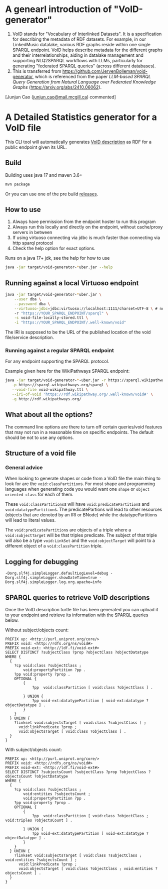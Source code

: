 # A genearl introduction of "VoID-generator"
1. VoID stands for "Vocabulary of Interlinked Datasets". It is a specification for describing the metadata of RDF datasets. For example, in our LinkedMusic datalake, various RDF graphs reside within one single SPARQL endpoint. VoID helps describe metadata for the different graphs and their interrelationships, aiding in datalake management and supporting NLQ2SPARQL workflows with LLMs, particularly for generating "federated SPARQL queries" (across different databases). 
2. This is transferred from https://github.com/JervenBolleman/void-generator, which is referenced from the paper _LLM-based SPARQL Query Generation from Natural Language over Federated Knowledge Graphs_ (https://arxiv.org/abs/2410.06062).

[Junjun Cao (junjun.cao@mail.mcgill.ca) commented]

# A Detailed Statistics generator for a VoID file

This CLI tool will automatically generates [VoID description](https://www.w3.org/TR/void/) as RDF for a public endpoint given its URL.

## Build

Building uses java 17 and maven 3.6+

```sh
mvn package
```

Or you can use one of the pre build [releases](https://github.com/JervenBolleman/void-generator/releases).

## How to use

1. Always have permission from the endpoint hoster to run this program
2. Always run this locally and directly on the endpoint, without cache/proxy servers in between
3. If using virtuoso connecting via jdbc is much faster than connecting via http sparql protocol
4. Check the help option for exact options.

Runs on a java 17+ jdk, see the help for how to use
```sh
java -jar target/void-generator-*uber.jar --help
```


## Running against a local Virtuoso endpoint

```sh
java -jar target/void-generator-*uber.jar \
    --user dba \
    --password dba \
    --virtuoso-jdbc=jdbc:virtuoso://localhost:1111/charset=UTF-8 \ # note the localhost and "isql-t" port
    -r "https://YOUR_SPARQL_ENDPOINT/sparql" \
    -s void-file-locally-stored.ttl \
    -i "https://YOUR_SPARQL_ENDPOINT/.well-known/void"
```

The IRI is supposed to be the URL of the published location of the void file/service description.

### Running against a regular SPARQL endpoint

For any endpoint supporting the SPARQL protocol.

Example given here for the WikiPathways SPARQL endpoint:

```sh
java -jar target/void-generator-*-uber.jar -r https://sparql.wikipathways.org/sparql \
   -p https://sparql.wikipathways.org/sparql \
   --void-file void-wikipathway.ttl \
   --iri-of-void 'https://rdf.wikipathway.org/.well-known/void#' \
   -g http://rdf.wikipathways.org/
```

## What about all the options?

The command line options are there to turn off certain queries/void features that may not run in a reasonable time on specific endpoints. The default should be not to use any options.


## Structure of a void file

### General advice

When looking to generate shapes or code from a VoID file the main thing to look for are the `void:classPartition`s. For most shape and programming languages when generating code you would want one `shape` or `object oriented class` for each of them.

These `void:classPartitions`s will have `void:predicatePartition`s and `void:datatypePartition`s. The predicatePartions will lead to other resources (objects that are denoted by an IRI or BNode) while the datatypePartitions will lead to literal values.

The `void:predicatePartition`s are objects of a triple where a `void:subjectTarget` will be that triples predicate. The subject of that triple will also be a type `void:LinkSet` and the `void:objectTarget` will point to a different object of a `void:classPartition` triple.

## Logging for debugging

`-Dorg.slf4j.simpleLogger.defaultLogLevel=debug -Dorg.slf4j.simpleLogger.showDateTime=true -Dorg.slf4j.simpleLogger.log.org.apache=info`

## SPARQL queries to retrieve VoID descriptions

Once the VoID description turtle file has been generated you can upload it to your endpoint and retrieve its information with the SPARQL queries below.

Without subject/objects count:

```sparql
PREFIX up: <http://purl.uniprot.org/core/>
PREFIX void: <http://rdfs.org/ns/void#>
PREFIX void-ext: <http://ldf.fi/void-ext#>
SELECT DISTINCT ?subjectClass ?prop ?objectClass ?objectDatatype
WHERE {
  {
    ?cp void:class ?subjectClass ;
        void:propertyPartition ?pp .
    ?pp void:property ?prop .
    OPTIONAL {
        {
            ?pp  void:classPartition [ void:class ?objectClass ] .
        	
        } UNION {
            ?pp void-ext:datatypePartition [ void-ext:datatype ?objectDatatype ] .
        }
    }
  } UNION {
    ?linkset void:subjectsTarget [ void:class ?subjectClass ] ;
      void:linkPredicate ?prop ;
      void:objectsTarget [ void:class ?objectClass ] .
  }
}
```

With subject/objects count:

```sparql
PREFIX up: <http://purl.uniprot.org/core/>
PREFIX void: <http://rdfs.org/ns/void#>
PREFIX void-ext: <http://ldf.fi/void-ext#>
SELECT DISTINCT ?subjectsCount ?subjectClass ?prop ?objectClass ?objectsCount ?objectDatatype
WHERE {
  {
    ?cp void:class ?subjectClass ;
        void:entities ?subjectsCount ;
        void:propertyPartition ?pp .
    ?pp void:property ?prop .
    OPTIONAL {
        {
            ?pp  void:classPartition [ void:class ?objectClass ; void:triples ?objectsCount ] .
        	
        } UNION {
            ?pp void-ext:datatypePartition [ void-ext:datatype ?objectDatatype ] .
        }
    }
  } UNION {
    ?linkset void:subjectsTarget [ void:class ?subjectClass ; void:entities ?subjectsCount ] ;
      void:linkPredicate ?prop ;
      void:objectsTarget [ void:class ?objectClass ; void:entities ?objectsCount ] .
  }
}
```
